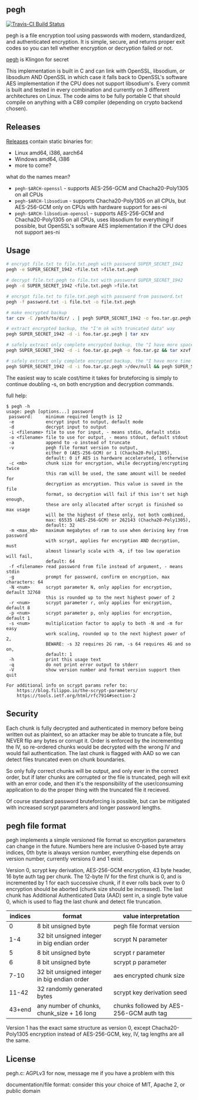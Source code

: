 pegh
----

[![Travis-CI Build Status](https://api.travis-ci.com/moparisthebest/pegh.svg?branch=master)](https://travis-ci.com/moparisthebest/pegh)

pegh is a file encryption tool using passwords with modern, standardized, and authenticated encryption. It is simple, secure, and returns proper exit codes so you can tell whether encryption or decryption failed or not.

[pegh](http://klingonska.org/dict/?q=tlh%3Apegh) is Klingon for secret

This implementation is built in C and can link with OpenSSL, libsodium, *or* libsodium AND OpenSSL in which case it falls back to OpenSSL's software AES implementation if the CPU does not support libsodium's.  Every commit is built and tested in every combination and currently on 3 different architectures on Linux.  The code aims to be fully portable C that should compile on anything with a C89 compiler (depending on crypto backend chosen).

Releases
--------

[Releases](https://github.com/moparisthebest/pegh/releases) contain static binaries for:

  * Linux amd64, i386, aarch64
  * Windows amd64, i386
  * more to come?

what do the names mean?

  * `pegh-$ARCH-openssl`             - supports AES-256-GCM and Chacha20-Poly1305 on all CPUs
  * `pegh-$ARCH-libsodium`           - supports Chacha20-Poly1305 on all CPUs, but AES-256-GCM only on CPUs with hardware support for aes-ni
  * `pegh-$ARCH-libsodium-openssl`   - supports AES-256-GCM and Chacha20-Poly1305 on all CPUs, uses libsodium for everything if possible, but OpenSSL's software AES implementation if the CPU does not support aes-ni

Usage
-----

```sh
# encrypt file.txt to file.txt.pegh with password SUPER_SECRET_1942
pegh -e SUPER_SECRET_1942 <file.txt >file.txt.pegh

# decrypt file.txt.pegh to file.txt with password SUPER_SECRET_1942
pegh -d SUPER_SECRET_1942 <file.txt.pegh >file.txt

# encrypt file.txt to file.txt.pegh with password from password.txt
pegh -f password.txt -i file.txt -o file.txt.pegh

# make encrypted backup
tar czv -C /path/to/dir/ . | pegh SUPER_SECRET_1942 -o foo.tar.gz.pegh

# extract encrypted backup, the "I'm ok with truncated data" way
pegh SUPER_SECRET_1942 -d -i foo.tar.gz.pegh | tar xzv

# safely extract only complete encrypted backup, the "I have more space than time" way
pegh SUPER_SECRET_1942 -d -i foo.tar.gz.pegh -o foo.tar.gz && tar xzvf foo.tar.gz; rm -f foo.tar.gz

# safely extract only complete encrypted backup, the "I have more time than space" way
pegh SUPER_SECRET_1942 -d -i foo.tar.gz.pegh >/dev/null && pegh SUPER_SECRET_1942 -d -i foo.tar.gz.pegh | tar xzv
```

The easiest way to scale cost/time it takes for bruteforcing is simply to continue doubling -s, on both encryption and decryption commands.

full help:
```
$ pegh -h
usage: pegh [options...] password
 password:     minimum required length is 12
 -e            encrypt input to output, default mode
 -d            decrypt input to output
 -i <filename> file to use for input, - means stdin, default stdin
 -o <filename> file to use for output, - means stdout, default stdout
 -a            append to -o instead of truncate
 -v            pegh file format version to output,
               either 0 (AES-256-GCM) or 1 (Chacha20-Poly1305),
               default: 0 if AES is hardware accelerated, 1 otherwise
 -c <mb>       chunk size for encryption, while decrypting/encrypting twice
               this ram will be used, the same amount will be needed for
               decryption as encryption. This value is saved in the file
               format, so decryption will fail if this isn't set high enough,
               these are only allocated after scrypt is finished so max usage
               will be the highest of these only, not both combined,
               max: 65535 (AES-256-GCM) or 262143 (Chacha20-Poly1305),
               default: 32
 -m <max_mb>   maximum megabytes of ram to use when deriving key from password
               with scrypt, applies for encryption AND decryption, must
               almost linearly scale with -N, if too low operation will fail,
               default: 64
 -f <filename> read password from file instead of argument, - means stdin
 -g            prompt for password, confirm on encryption, max characters: 64
 -N <num>      scrypt parameter N, only applies for encryption, default 32768
               this is rounded up to the next highest power of 2
 -r <num>      scrypt parameter r, only applies for encryption, default 8
 -p <num>      scrypt parameter p, only applies for encryption, default 1
 -s <num>      multiplication factor to apply to both -N and -m for easy
               work scaling, rounded up to the next highest power of 2,
               BEWARE: -s 32 requires 2G ram, -s 64 requires 4G and so on,
               default: 1
 -h            print this usage text
 -q            do not print error output to stderr
 -V            show version number and format version support then quit

For additional info on scrypt params refer to:
    https://blog.filippo.io/the-scrypt-parameters/
    https://tools.ietf.org/html/rfc7914#section-2
```

Security
--------

Each chunk is fully decrypted and authenticated in memory before being written out as plaintext, so an attacker may be able to truncate a file, but NEVER flip any bytes or corrupt it.  Order is enforced by the incrementing the IV, so re-ordered chunks would be decrypted with the wrong IV and would fail authentication.  The last chunk is flagged with AAD so we can detect files truncated even on chunk boundaries.

So only fully correct chunks will be output, and only ever in the correct order, but if later chunks are corrupted or the file is truncated, pegh will exit with an error code, and then it's the responsibility of the user/consuming application to do the proper thing with the truncated file it recieved.

Of course standard password bruteforcing is possible, but can be mitigated with increased scrypt parameters and longer password lengths.

pegh file format
----------------

pegh implements a simple versioned file format so encryption parameters can change in the future. Numbers here are inclusive 0-based byte array indices, 0th byte is always version number, everything else depends on version number, currently versions 0 and 1 exist.

Version 0, scrypt key derivation, AES-256-GCM encryption, 43 byte header, 16 byte auth tag per chunk. The 12-byte IV for the first chunk is 0, and is incremented by 1 for each successive chunk, if it ever rolls back over to 0 encryption should be aborted (chunk size should be increased).  The last chunk has Additional Authenticated Data (AAD) sent in, a single byte value 0, which is used to flag the last chunk and detect file truncation.

| indices      | format                                      | value interpretation                    |
|--------------|---------------------------------------------|-----------------------------------------|
| 0            | 8  bit unsigned byte                        | pegh file format version                |
| 1-4          | 32 bit unsigned integer in big endian order | scrypt N parameter                      |
| 5            | 8  bit unsigned byte                        | scrypt r parameter                      |
| 6            | 8  bit unsigned byte                        | scrypt p parameter                      |
| 7-10         | 32 bit unsigned integer in big endian order | aes encrypted chunk size                |
| 11-42        | 32 randomly generated bytes                 | scrypt key derivation seed              |
| 43+end       | any number of chunks, chunk_size + 16 long  | chunks followed by AES-256-GCM auth tag |

Version 1 has the exact same structure as version 0, except Chacha20-Poly1305 encryption instead of AES-256-GCM, key, IV, tag lengths are all the same.

License
-------

pegh.c: AGPLv3 for now, message me if you have a problem with this

documentation/file format: consider this your choice of MIT, Apache 2, or public domain
